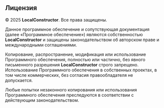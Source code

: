 ## Лицензия

© 2025 **LocalConstructor**. Все права защищены.

Данное программное обеспечение и сопутствующая документация (далее «Программное обеспечение») являются собственностью **LocalConstructor** и защищены законодательством об авторском праве и международными соглашениями.

Копирование, распространение, модификация или использование Программного обеспечения, полностью или частично, без явного письменного разрешения **LocalConstructor** строго запрещено. Использование Программного обеспечения в собственных проектах, в том числе коммерческих, без согласия правообладателя не допускается.

Любые попытки незаконного копирования или использования Программного обеспечения преследуются в соответствии с действующим законодательством.
